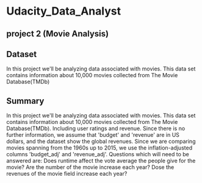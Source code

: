 # Udacity_Data_Analyst
## project 2 (Movie Analysis)

## Dataset
In this project we'll be analyzing data associated with movies. This data set contains information about 10,000 movies collected from The Movie Database(TMDb)

## Summary
In this project we'll be analyzing data associated with movies. This data set contains information about 10,000 movies collected from The Movie Database(TMDb). Including user ratings and revenue. Since there is no further information, we assume that 'budget' and 'revenue' are in US dollars, and the dataset show the global revenues. Since we are comparing movies spanning from the 1960s up to 2015, we use the inflation-adjusted columns 'budget_adj' and 'revenue_adj'. Questions which will need to be answered are:
Does runtime affect the vote average the people give for the movie?
Are the number of the movie increase each year?
Dose the revenues of the movie field increase each year?
